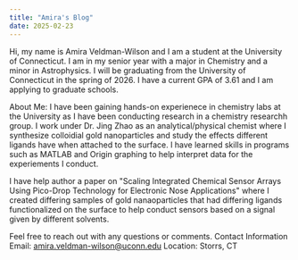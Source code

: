 ```yaml
--- 
title: "Amira's Blog"
date: 2025-02-23
---
```


Hi, my name is Amira Veldman-Wilson and I am a student at the University of Connecticut. I am in my senior year with a major in Chemistry and a minor in Astrophysics. I will be graduating from the University of Connecticut in the spring of 2026. I have a current GPA of 3.61 and I am applying to graduate schools.

About Me:
I have been gaining hands-on experienece in chemistry labs at the University as I have been conducting research in a chemistry researchh group. I work under Dr. Jing Zhao as an analytical/physical chemist where I synthesize colloidial gold nanoparticles and study the effects different ligands have when attached to the surface. I have learned skills in programs such as MATLAB and Origin graphing to help interpret data for the experiements I conduct.

I have help author a paper on "Scaling Integrated Chemical Sensor Arrays Using Pico-Drop Technology for Electronic Nose Applications" where I created differing samples of gold nanaoparticles that had differing ligands functionalized on the surface to help conduct sensors based on a signal given by different solvents.

Feel free to reach out with any questions or comments. 
Contact Information 
Email: amira.veldman-wilson@uconn.edu 
Location: Storrs, CT
